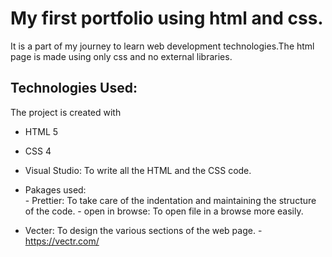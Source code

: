 
# My first portfolio using html and css.

It is a part of my journey to learn web development technologies.The html page is made using only css and no external libraries.

## Technologies Used:
The project is created with

 - HTML 5
 - CSS 4

 - Visual Studio: To write all the HTML and the CSS code.
 - Pakages used:	 			
					 - Prettier: To take care of the indentation and maintaining the structure of the code.
					 - open in browse: To open file in a browse more easily.

 - Vecter:       To design the various sections of the web page.
			- https://vectr.com/


<!--stackedit_data:
eyJoaXN0b3J5IjpbLTk4NDk4ODIzMywzOTI0Njg3ODMsLTk3OT
I0NDI2NSwtMjA5NDAxMjgzNF19
-->